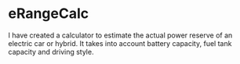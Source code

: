 # eRangeCalc
I have created a calculator to estimate the actual power reserve of an electric car or hybrid. It takes into account battery capacity, fuel tank capacity and driving style.
